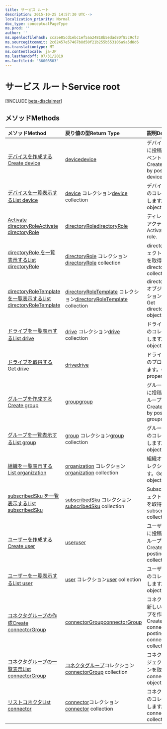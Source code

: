 ```yaml
---
title: サービス ルート
description: 2015-10-25 14:57:30 UTC-->
localization_priority: Normal
doc_type: conceptualPageType
ms.prod: ''
author: ''
ms.openlocfilehash: cca5e05cd1ebc1ef5aa24818b5edad80f85c9cf3
ms.sourcegitcommit: 2c62457e57467b8d50f21b255b553106a9a5d8d6
ms.translationtype: MT
ms.contentlocale: ja-JP
ms.lasthandoff: 07/31/2019
ms.locfileid: "36008503"
---
```

# <a name="service-root"></a><span data-ttu-id="9eef0-103">サービス ルート</span><span class="sxs-lookup"><span data-stu-id="9eef0-103">Service root</span></span>

[!INCLUDE [beta-disclaimer](../../includes/beta-disclaimer.md)]

## <a name="methods"></a><span data-ttu-id="9eef0-104">メソッド</span><span class="sxs-lookup"><span data-stu-id="9eef0-104">Methods</span></span>



| <span data-ttu-id="9eef0-105">メソッド</span><span class="sxs-lookup"><span data-stu-id="9eef0-105">Method</span></span>           | <span data-ttu-id="9eef0-106">戻り値の型</span><span class="sxs-lookup"><span data-stu-id="9eef0-106">Return Type</span></span>    |<span data-ttu-id="9eef0-107">説明</span><span class="sxs-lookup"><span data-stu-id="9eef0-107">Description</span></span>|
|:---------------|:--------|:----------|
|[<span data-ttu-id="9eef0-108">デバイスを作成する</span><span class="sxs-lookup"><span data-stu-id="9eef0-108">Create device</span></span>](../api/device-post-devices.md) |[<span data-ttu-id="9eef0-109">device</span><span class="sxs-lookup"><span data-stu-id="9eef0-109">device</span></span>](device.md)| <span data-ttu-id="9eef0-110">デバイス コレクションに投稿して、新しいイベントを作成します。</span><span class="sxs-lookup"><span data-stu-id="9eef0-110">Create a new device by posting to the devices collection.</span></span>|
|[<span data-ttu-id="9eef0-111">デバイスを一覧表示する</span><span class="sxs-lookup"><span data-stu-id="9eef0-111">List device</span></span>](../api/device-list.md) | <span data-ttu-id="9eef0-112">[device](device.md) コレクション</span><span class="sxs-lookup"><span data-stu-id="9eef0-112">[device](device.md) collection</span></span> |<span data-ttu-id="9eef0-113">デバイス オブジェクトのコレクションを取得します。</span><span class="sxs-lookup"><span data-stu-id="9eef0-113">Get device object collection.</span></span> |
|[<span data-ttu-id="9eef0-114">Activate directoryRole</span><span class="sxs-lookup"><span data-stu-id="9eef0-114">Activate directoryRole</span></span>](../api/directoryrole-post-directoryroles.md) | [<span data-ttu-id="9eef0-115">directoryRole</span><span class="sxs-lookup"><span data-stu-id="9eef0-115">directoryRole</span></span>](directoryrole.md) |<span data-ttu-id="9eef0-116">ディレクトリ ロールをアクティブにします。</span><span class="sxs-lookup"><span data-stu-id="9eef0-116">Activate a directory role.</span></span> |
|[<span data-ttu-id="9eef0-117">directoryRole を一覧表示する</span><span class="sxs-lookup"><span data-stu-id="9eef0-117">List directoryRole</span></span>](../api/directoryrole-list.md) | <span data-ttu-id="9eef0-118">[directoryRole](directoryrole.md) コレクション</span><span class="sxs-lookup"><span data-stu-id="9eef0-118">[directoryRole](directoryrole.md) collection</span></span> |<span data-ttu-id="9eef0-119">directoryRole オブジェクトのコレクションを取得します。</span><span class="sxs-lookup"><span data-stu-id="9eef0-119">Get directoryRole object collection.</span></span> |
|[<span data-ttu-id="9eef0-120">directoryRoleTemplate を一覧表示する</span><span class="sxs-lookup"><span data-stu-id="9eef0-120">List directoryRoleTemplate</span></span>](../api/directoryroletemplate-list.md) | <span data-ttu-id="9eef0-121">[directoryRoleTemplate](directoryroletemplate.md) コレクション</span><span class="sxs-lookup"><span data-stu-id="9eef0-121">[directoryRoleTemplate](directoryroletemplate.md) collection</span></span> |<span data-ttu-id="9eef0-122">directoryRoleTemplate オブジェクトのコレクションを取得します。</span><span class="sxs-lookup"><span data-stu-id="9eef0-122">Get directoryRoleTemplate object collection.</span></span> |
|[<span data-ttu-id="9eef0-123">ドライブを一覧表示する</span><span class="sxs-lookup"><span data-stu-id="9eef0-123">List drive</span></span>](../api/drive-list.md) | <span data-ttu-id="9eef0-124">[drive](drive.md) コレクション</span><span class="sxs-lookup"><span data-stu-id="9eef0-124">[drive](drive.md) collection</span></span> |<span data-ttu-id="9eef0-125">ドライブ オブジェクトのコレクションを取得します。</span><span class="sxs-lookup"><span data-stu-id="9eef0-125">Get drive object collection.</span></span> |
|[<span data-ttu-id="9eef0-126">ドライブを取得する</span><span class="sxs-lookup"><span data-stu-id="9eef0-126">Get drive</span></span>](../api/drive-get.md) | [<span data-ttu-id="9eef0-127">drive</span><span class="sxs-lookup"><span data-stu-id="9eef0-127">drive</span></span>](drive.md)  |<span data-ttu-id="9eef0-128">ドライブ オブジェクトのプロパティを取得します。</span><span class="sxs-lookup"><span data-stu-id="9eef0-128">Get drive object properties.</span></span> |
|[<span data-ttu-id="9eef0-129">グループを作成する</span><span class="sxs-lookup"><span data-stu-id="9eef0-129">Create group</span></span>](../api/group-post-groups.md) |[<span data-ttu-id="9eef0-130">group</span><span class="sxs-lookup"><span data-stu-id="9eef0-130">group</span></span>](group.md)| <span data-ttu-id="9eef0-131">グループ コレクションに投稿して、新しいグループを作成します。</span><span class="sxs-lookup"><span data-stu-id="9eef0-131">Create a new group by posting to the groups collection.</span></span>|
|[<span data-ttu-id="9eef0-132">グループを一覧表示する</span><span class="sxs-lookup"><span data-stu-id="9eef0-132">List group</span></span>](../api/group-list.md) | <span data-ttu-id="9eef0-133">[group](group.md) コレクション</span><span class="sxs-lookup"><span data-stu-id="9eef0-133">[group](group.md) collection</span></span> |<span data-ttu-id="9eef0-134">グループ オブジェクトのコレクションを取得します。</span><span class="sxs-lookup"><span data-stu-id="9eef0-134">Get group object collection.</span></span> |
|[<span data-ttu-id="9eef0-135">組織を一覧表示する</span><span class="sxs-lookup"><span data-stu-id="9eef0-135">List organization</span></span>](../api/organization-list.md) | <span data-ttu-id="9eef0-136">[organization](organization.md) コレクション</span><span class="sxs-lookup"><span data-stu-id="9eef0-136">[organization](organization.md) collection</span></span> |<span data-ttu-id="9eef0-137">組織オブジェクトのコレクションを取得します。</span><span class="sxs-lookup"><span data-stu-id="9eef0-137">Get organization object collection.</span></span> |
|[<span data-ttu-id="9eef0-138">subscribedSku を一覧表示する</span><span class="sxs-lookup"><span data-stu-id="9eef0-138">List subscribedSku</span></span>](../api/subscribedsku-list.md) | <span data-ttu-id="9eef0-139">[subscribedSku](subscribedsku.md) コレクション</span><span class="sxs-lookup"><span data-stu-id="9eef0-139">[subscribedSku](subscribedsku.md) collection</span></span> |<span data-ttu-id="9eef0-140">SubscribedSku オブジェクトのコレクションを取得します。</span><span class="sxs-lookup"><span data-stu-id="9eef0-140">Get subscribedSku object collection.</span></span> |
|[<span data-ttu-id="9eef0-141">ユーザーを作成する</span><span class="sxs-lookup"><span data-stu-id="9eef0-141">Create user</span></span>](../api/user-post-users.md) |[<span data-ttu-id="9eef0-142">user</span><span class="sxs-lookup"><span data-stu-id="9eef0-142">user</span></span>](user.md)| <span data-ttu-id="9eef0-143">ユーザー コレクションに投稿して、新しいグループを作成します。</span><span class="sxs-lookup"><span data-stu-id="9eef0-143">Create a new user by posting to the users collection.</span></span>|
|[<span data-ttu-id="9eef0-144">ユーザーを一覧表示する</span><span class="sxs-lookup"><span data-stu-id="9eef0-144">List user</span></span>](../api/user-list.md) | <span data-ttu-id="9eef0-145">[user](user.md) コレクション</span><span class="sxs-lookup"><span data-stu-id="9eef0-145">[user](user.md) collection</span></span> |<span data-ttu-id="9eef0-146">ユーザー オブジェクトのコレクションを取得します。</span><span class="sxs-lookup"><span data-stu-id="9eef0-146">Get user object collection.</span></span> |
|[<span data-ttu-id="9eef0-147">コネクタグループの作成</span><span class="sxs-lookup"><span data-stu-id="9eef0-147">Create connectorGroup</span></span>](../api/connectorgroup-post-connectorgroups.md) |[<span data-ttu-id="9eef0-148">connectorGroup</span><span class="sxs-lookup"><span data-stu-id="9eef0-148">connectorGroup</span></span>](connectorgroup.md)|<span data-ttu-id="9eef0-149">コネクタに投稿して、新しいコネクタグループを作成します。</span><span class="sxs-lookup"><span data-stu-id="9eef0-149">Create a new connectorGroup by posting to the connectorGroups collection.</span></span>|
|[<span data-ttu-id="9eef0-150">コネクタグループの一覧表示</span><span class="sxs-lookup"><span data-stu-id="9eef0-150">List connectorGroup</span></span>](../api/connectorgroup-list.md) | <span data-ttu-id="9eef0-151">[コネクタグループ](connectorgroup.md)コレクション</span><span class="sxs-lookup"><span data-stu-id="9eef0-151">[connectorGroup](connectorgroup.md) collection</span></span> |<span data-ttu-id="9eef0-152">コネクタグループオブジェクトのコレクションを取得します。</span><span class="sxs-lookup"><span data-stu-id="9eef0-152">Get connectorGroup object collection.</span></span> |
|[<span data-ttu-id="9eef0-153">リストコネクタ</span><span class="sxs-lookup"><span data-stu-id="9eef0-153">List connector</span></span>](../api/connector-list.md) | <span data-ttu-id="9eef0-154">[connector](connector.md)コレクション</span><span class="sxs-lookup"><span data-stu-id="9eef0-154">[connector](connector.md) collection</span></span> |<span data-ttu-id="9eef0-155">コネクタオブジェクトのコレクションを取得します。</span><span class="sxs-lookup"><span data-stu-id="9eef0-155">Get connector object collection.</span></span> |

<!-- uuid: 8fcb5dbc-d5aa-4681-8e31-b001d5168d79
2015-10-25 14:57:30 UTC -->
<!--
{
  "type": "#page.annotation",
  "description": "Service root",
  "keywords": "",
  "section": "documentation",
  "tocPath": "",
  "suppressions": []
}
-->
